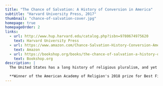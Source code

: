 ```yaml
---
title: "The Chance of Salvation: A History of Conversion in America"
subtitle: "Harvard University Press, 2017"
thumbnail: "chance-of-salvation-cover.jpg"
homepage: true
homepageOrder: 2
links:
  - url: http://www.hup.harvard.edu/catalog.php?isbn=9780674975620
    text: Harvard University Press
  - url: https://www.amazon.com/Chance-Salvation-History-Conversion-America/dp/0674975626/ref=as_li_ss_tl?s=books&ie=UTF8&qid=1490978609&sr=1-1&linkCode=ll1&tag=backwardglance-20&linkId=7f7a7942a1a57644b1148d412c367aec
    text: Amazon
  - url: https://bookshop.org/books/the-chance-of-salvation-a-history-of-conversion-in-america/9780674975620
    text: Bookshop.org
description: |
  The United States has a long history of religious pluralism, and yet Americans have often thought that people’s faith determines their eternal destinies. The result is that Americans switch religions more often than any other nation. _The Chance of Salvation_ traces the history of the distinctively American idea that religion is a matter of individual choice.

  **Winner of the American Academy of Religion's 2018 prize for Best First Book in the History of Religions**: "Mullen takes a common trope about American religions—that they are about conversion and choice—and deploys it in astonishingly illuminating ways across the breadth of religious traditions. … Mullen clearly and convincingly demonstrates how pressures to convert changed the foundations of American religions. … This book is innovative, accessible, highly teachable, wise and mature."
---
```

